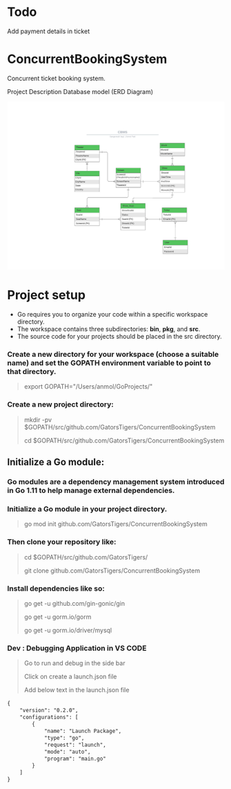 # Todo
Add payment details in ticket
# ConcurrentBookingSystem
Concurrent ticket booking system.

Project Description
Database model (ERD Diagram)

![alt text](https://github.com/GatorsTigers/ConcurrentBookingSystem/blob/4-add-routes/CBMS.jpeg?raw=true)

# Project setup
* Go requires you to organize your code within a specific workspace directory.
* The workspace contains three subdirectories: **bin**, **pkg**, and **src**.
* The source code for your projects should be placed in the src directory.


### Create a new directory for your workspace (choose a suitable name) and set the GOPATH environment variable to point to that directory.
> export GOPATH="/Users/anmol/GoProjects/"

### Create a new project directory:
> mkdir -pv $GOPATH/src/github.com/GatorsTigers/ConcurrentBookingSystem
> 
> cd $GOPATH/src/github.com/GatorsTigers/ConcurrentBookingSystem

## Initialize a Go module:
### Go modules are a dependency management system introduced in Go 1.11 to help manage external dependencies.
### Initialize a Go module in your project directory.

> go mod init github.com/GatorsTigers/ConcurrentBookingSystem

### Then clone your repository like:
> cd $GOPATH/src/github.com/GatorsTigers/
> 
> git clone github.com/GatorsTigers/ConcurrentBookingSystem

### Install dependencies like so:
> go get -u github.com/gin-gonic/gin
> 
> go get -u gorm.io/gorm
> 
> go get -u gorm.io/driver/mysql

### Dev : Debugging Application in VS CODE
> Go to run and debug in the side bar
> 
> Click on create a launch.json file
> 
> Add below text in the launch.json file
```
{
    "version": "0.2.0",
    "configurations": [
        {
            "name": "Launch Package",
            "type": "go",
            "request": "launch",
            "mode": "auto",
            "program": "main.go"
        } 
    ]
}
```
